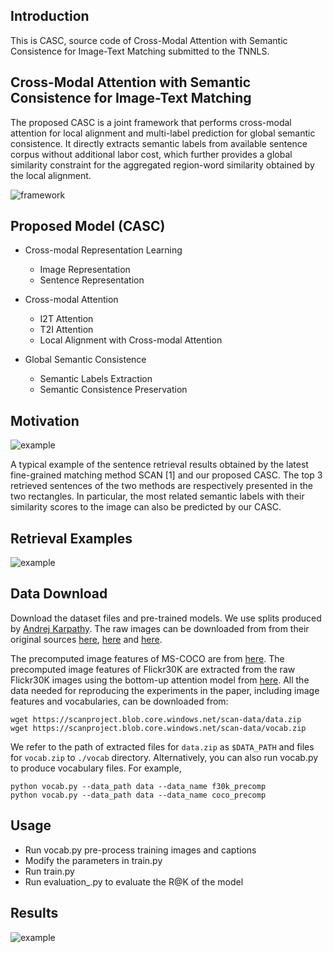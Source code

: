## Introduction

This is CASC, source code of Cross-Modal Attention with Semantic Consistence for Image-Text Matching submitted to the TNNLS.




## Cross-Modal Attention with Semantic Consistence for Image-Text Matching

The proposed CASC is a joint framework that performs cross-modal attention for local alignment and multi-label prediction for global semantic consistence. It directly extracts semantic labels from available sentence corpus without additional labor cost, which further provides a global similarity constraint for the aggregated region-word similarity obtained by the local alignment.

![framework](https://github.com/Wangt-CN/Code_CASC/blob/master/fig/framework-xing.jpg)




## Proposed Model (CASC)

- Cross-modal Representation Learning
  - Image Representation
  - Sentence Representation
  
- Cross-modal Attention
  - I2T Attention
  - T2I Attention
  - Local Alignment with Cross-modal Attention
  
- Global Semantic Consistence
  - Semantic Labels Extraction
  - Semantic Consistence Preservation

   
## Motivation

![example](https://github.com/Wangt-CN/Code_CASC/blob/master/fig/example_fig1.jpg)

A typical example of the sentence retrieval results obtained by the latest fine-grained matching method SCAN [1] and our proposed CASC. The top 3 retrieved sentences of the two methods are respectively presented in the two rectangles. In particular, the most related semantic labels with their similarity scores to the image can also be predicted by our CASC.



## Retrieval Examples

![example](https://github.com/Wangt-CN/Code_CASC/blob/master/fig/vis_examples.jpg)




## Data Download

Download the dataset files and pre-trained models. We use splits produced by [Andrej Karpathy](http://cs.stanford.edu/people/karpathy/deepimagesent/). The raw images can be downloaded from from their original sources [here](http://nlp.cs.illinois.edu/HockenmaierGroup/Framing_Image_Description/KCCA.html), [here](http://shannon.cs.illinois.edu/DenotationGraph/) and [here](http://mscoco.org/).

The precomputed image features of MS-COCO are from [here](https://github.com/peteanderson80/bottom-up-attention). The precomputed image features of Flickr30K are extracted from the raw Flickr30K images using the bottom-up attention model from [here](https://github.com/peteanderson80/bottom-up-attention). All the data needed for reproducing the experiments in the paper, including image features and vocabularies, can be downloaded from:

```
wget https://scanproject.blob.core.windows.net/scan-data/data.zip
wget https://scanproject.blob.core.windows.net/scan-data/vocab.zip
```

We refer to the path of extracted files for `data.zip` as `$DATA_PATH` and files for `vocab.zip` to `./vocab` directory. Alternatively, you can also run vocab.py to produce vocabulary files. For example,

```
python vocab.py --data_path data --data_name f30k_precomp
python vocab.py --data_path data --data_name coco_precomp
```




## Usage

- Run vocab.py pre-process training images and captions
- Modify the parameters in train.py
- Run train.py
- Run evaluation_.py to evaluate the R@K of the model 



## Results

![example](https://github.com/Wangt-CN/Code_CASC/blob/master/fig/table.png)